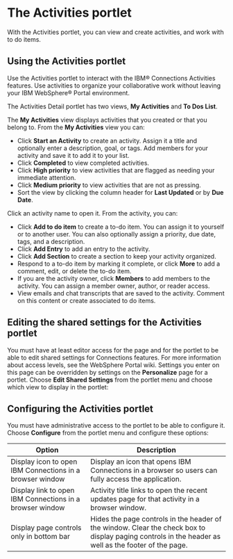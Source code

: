 # The Activities portlet

With the Activities portlet, you can view and create activities, and work with to do items.

## Using the Activities portlet

Use the Activities portlet to interact with the IBM® Connections Activities features. Use activities to organize your collaborative work without leaving your IBM WebSphere® Portal environment.

The Activities Detail portlet has two views, **My Activities** and **To Dos List**.

The **My Activities** view displays activities that you created or that you belong to. From the **My Activities** view you can:

-   Click **Start an Activity** to create an activity. Assign it a title and optionally enter a description, goal, or tags. Add members for your activity and save it to add it to your list.
-   Click **Completed** to view completed activities.
-   Click **High priority** to view activities that are flagged as needing your immediate attention.
-   Click **Medium priority** to view activities that are not as pressing.
-   Sort the view by clicking the column header for **Last Updated** or by **Due Date**.

Click an activity name to open it. From the activity, you can:

-   Click **Add to do item** to create a to-do item. You can assign it to yourself or to another user. You can also optionally assign a priority, due date, tags, and a description.
-   Click **Add Entry** to add an entry to the activity.
-   Click **Add Section** to create a section to keep your activity organized.
-   Respond to a to-do item by marking it complete, or click **More** to add a comment, edit, or delete the to-do item.
-   If you are the activity owner, click **Members** to add members to the activity. You can assign a member owner, author, or reader access.
-   View emails and chat transcripts that are saved to the activity. Comment on this content or create associated to do items.

## Editing the shared settings for the Activities portlet

You must have at least editor access for the page and for the portlet to be able to edit shared settings for Connections features. For more information about access levels, see the WebSphere Portal wiki. Settings you enter on this page can be overridden by settings on the **Personalize** page for a portlet. Choose **Edit Shared Settings** from the portlet menu and choose which view to display in the portlet:

## Configuring the Activities portlet

You must have administrative access to the portlet to be able to configure it. Choose **Configure** from the portlet menu and configure these options:

|Option|Description|
|------|-----------|
|Display icon to open IBM Connections in a browser window|Display an icon that opens IBM Connections in a browser so users can fully access the application.|
|Display link to open IBM Connections in a browser window|Activity title links to open the recent updates page for that activity in a browser window.|
|Display page controls only in bottom bar|Hides the page controls in the header of the window. Clear the check box to display paging controls in the header as well as the footer of the page.|
